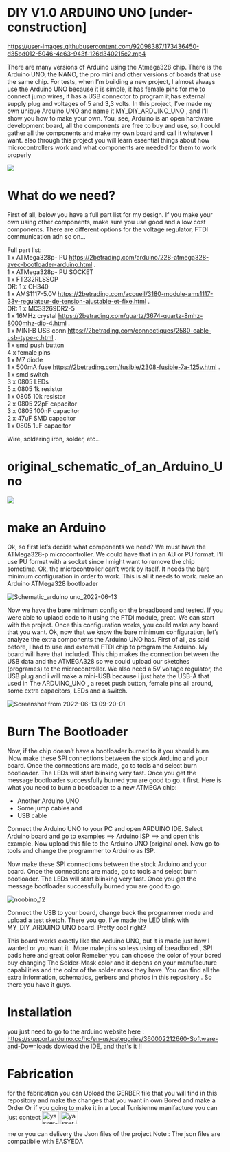 # DIY V1.0 ARDUINO UNO [under-construction]


https://user-images.githubusercontent.com/92098387/173436450-d35bd012-5046-4c63-943f-126d340215c2.mp4




There are many versions of Arduino using the Atmega328 chip. 
There is the Arduino UNO, the NANO, 
the pro mini and other versions of boards that use the same chip.
For tests, when I’m building a new project, I almost always use the Arduino UNO because it is simple, it has female pins for me to connect jump wires,
it has a USB connector to program it,has external supply plug and voltages of 5 and 3,3 volts.
In this project, I’ve made my own unique Arduino UNO and name it MY_DIY_ARDUINO_UNO
, and I’ll show you how to make your own.
You, see, Arduino is an open hardware development board, all the components are free to buy and use, so,
I could gather all the components and make my own board and call it whatever I want. 
also through this project you will learn essential things about how microcontrollers work and what components are needed for them to work properly  

![](https://upload.wikimedia.org/wikipedia/commons/3/38/Arduino_Uno_-_R3.jpg)

# What do we need?

First of all, below you have a full part list for my design.
If you make your own using other components, 
make sure you use good and a low cost components. 
There are different options for the voltage regulator, 
FTDI communication adn so on...

Full part list:
<br /> 1 x ATMega328p- PU https://2betrading.com/arduino/228-atmega328-avec-bootloader-arduino.html . 
<br /> 1 x ATMega328p- PU SOCKET 
<br /> 1 x FT232RLSSOP 
<br />    OR: 1 x CH340 
<br /> 1 x AMS1117-5.0V https://2betrading.com/accueil/3180-module-ams1117-33v-regulateur-de-tension-ajustable-et-fixe.html . 
<br />    OR: 1 x MC33269DR2-5 
<br /> 1 x 16MHz crystal https://2betrading.com/quartz/3674-quartz-8mhz-8000mhz-dip-4.html . 
<br /> 1 x MINI-B USB conn https://2betrading.com/connectiques/2580-cable-usb-type-c.html .
<br /> 1 x smd push button 
<br /> 4 x female pins 
<br /> 1 x M7 diode 
<br /> 1 x 500mA fuse https://2betrading.com/fusible/2308-fusible-7a-125v.html .
<br /> 1 x smd switch 
<br /> 3 x 0805 LEDs 
<br /> 5 x 0805 1k resistor 
<br /> 1 x 0805 10k resistor 
<br /> 2 x 0805 22pF capacitor 
<br /> 3 x 0805 100nF capacitor 
<br /> 2 x 47uF SMD capacitor 
<br /> 1 x 0805 1uF capacitor 

Wire, soldering iron, solder, etc...

# original_schematic_of_an_Arduino_Uno


![](https://electronoobs.io/uploads/project_images/182/4c5bde74a8f110656874902f07378009_1.png)


# make an Arduino

Ok, so first let’s decide what components we need? We must have the ATMega328-p microcontroller. We could have that in an AU or PU format. I’ll use PU format with a socket since I might want to remove the chip sometime.
Ok, the microcontroller can’t work by itself. It needs the bare minimum configuration in order to work. This is all it needs to work.
make an Arduino ATMega328 bootloader

![Schematic_arduino uno_2022-06-13](https://user-images.githubusercontent.com/92098387/173309899-7fd499dc-1672-4fcc-847d-7c39195aeed7.png)

Now we have the bare minimum config on the breadboard and tested.
If you were able to uplaod code to it using the FTDI module, 
great. We can start with the project. Once this configuration works, 
you could make any board that you want.
Ok, now that we know the bare minimum configuration, 
let’s analyze the extra components the Arduino UNO has. 
First of all, as said before, 
I had to use and external FTDI chip to program the Arduino. 
My board will have that included. This chip makes the connection between the USB data and the ATMEGA328 so we could upload our sketches (programes) to the microcontroller. 
We also need a 5V voltage regulator, 
the USB plug and i will make a mini-USB because i just hate the USB-A that used in The ARDUINO_UNO ,
a reset push button, female pins all around, 
some extra capacitors, LEDs and a switch. 




   ![Screenshot from 2022-06-13 09-20-01](https://user-images.githubusercontent.com/92098387/173310860-e0f19d26-c005-4f27-9e1a-8b9238da8982.png)

# Burn The Bootloader


Now, if the chip doesn’t have a bootloader burned to it you should burn iNow make these SPI connections between the stock Arduino and your board. Once the connections are made, go to tools and select burn bootloader. The LEDs will start blinking very fast. Once you get the message bootloader successfully burned you are good to go. t first. Here is what you need to burn a bootloader to a new ATMEGA chip:

- Another Arduino UNO
- Some jump cables and
- USB cable

Connect the Arduino UNO to your PC and open ARDUINO IDE. Select Arduino board and go to examples ==> Arduino ISP ==> and open this example. Now upload this file to the Arduino UNO (original one). Now go to tools and change the programmer to Arduino as ISP. 

Now make these SPI connections between the stock Arduino and your board. Once the connections are made, go to tools and select burn bootloader. The LEDs will start blinking very fast. Once you get the message bootloader successfully burned you are good to go. 

![noobino_12](https://user-images.githubusercontent.com/92098387/174144200-5afe389b-bb0c-4182-8277-f0124ddebde7.png)
 

Connect the USB to your board, change back the programmer mode and upload a test sketch. There you go, I’ve made the LED blink with MY_DIY_ARDUINO_UNO  board. Pretty cool right?

This board works exactly like the Arduino UNO, but it is made just how I wanted or you want it . More male pins so less using of breadbored , SPI pads here and great color Remeber you can choose the color of your bored buy changing The Solder-Mask color and it depens on your manufacuture capabilities and the color of the solder mask they have. You can find all the extra information, schematics, gerbers and photos in this repository . So there you have it guys. 

# Installation 

you just need to go to the arduino website here : https://support.arduino.cc/hc/en-us/categories/360002212660-Software-and-Downloads
dowload the IDE, and that's it !! 

# Fabrication 

for the fabrication you can Upload the GERBER file that you will find in this repository and make the changes that you want in own Bored and make a Order 
Or if you going to make it in a Local Tunisienne manifacture you can just contect 
<a href="https://linkedin.com/in/yasser-jamli-718582206/" target="blank"><img align="center" src="https://raw.githubusercontent.com/rahuldkjain/github-profile-readme-generator/master/src/images/icons/Social/linked-in-alt.svg" alt="yasser-jamli-718582206/" height="30" width="40" /></a>
<a href="https://fb.com/yasser.jemli.14/" target="blank"><img align="center" src="https://raw.githubusercontent.com/rahuldkjain/github-profile-readme-generator/master/src/images/icons/Social/facebook.svg" alt="yasser.jemli.14/" height="30" width="40" /></a>
</p>
me or you can delivery the Json files of the project 
Note : The json files are compatibile with EASYEDA 
